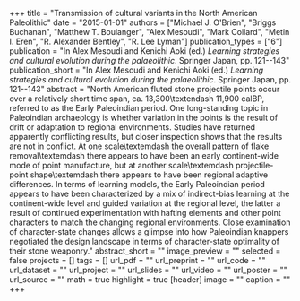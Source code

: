 +++
title = "Transmission of cultural variants in the North American Paleolithic"
date = "2015-01-01"
authors = ["Michael J. O'Brien", "Briggs Buchanan", "Matthew T. Boulanger", "Alex Mesoudi", "Mark Collard", "Metin I. Eren", "R. Alexander Bentley", "R. Lee Lyman"]
publication_types = ["6"]
publication = "In Alex Mesoudi and Kenichi Aoki (ed.) _Learning strategies and cultural evolution during the palaeolithic_. Springer Japan, pp. 121--143"
publication_short = "In Alex Mesoudi and Kenichi Aoki (ed.) _Learning strategies and cultural evolution during the palaeolithic_. Springer Japan, pp. 121--143"
abstract = "North American fluted stone projectile points occur over a relatively short time span, ca. 13,300\textendash 11,900 calBP, referred to as the Early Paleoindian period. One long-standing topic in Paleoindian archaeology is whether variation in the points is the result of drift or adaptation to regional environments. Studies have returned apparently conflicting results, but closer inspection shows that the results are not in conflict. At one scale\textemdash the overall pattern of flake removal\textemdash there appears to have been an early continent-wide mode of point manufacture, but at another scale\textemdash projectile-point shape\textemdash there appears to have been regional adaptive differences. In terms of learning models, the Early Paleoindian period appears to have been characterized by a mix of indirect-bias learning at the continent-wide level and guided variation at the regional level, the latter a result of continued experimentation with hafting elements and other point characters to match the changing regional environments. Close examination of character-state changes allows a glimpse into how Paleoindian knappers negotiated the design landscape in terms of character-state optimality of their stone weaponry."
abstract_short = ""
image_preview = ""
selected = false
projects = []
tags = []
url_pdf = ""
url_preprint = ""
url_code = ""
url_dataset = ""
url_project = ""
url_slides = ""
url_video = ""
url_poster = ""
url_source = ""
math = true
highlight = true
[header]
image = ""
caption = ""
+++
